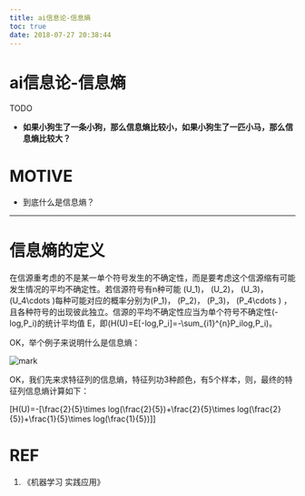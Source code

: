 ```yaml
---
title: ai信息论-信息熵
toc: true
date: 2018-07-27 20:38:44
---
```

# ai信息论-信息熵


TODO

* **如果小狗生了一条小狗，那么信息熵比较小，如果小狗生了一匹小马，那么信息熵比较大？**

# MOTIVE

* 到底什么是信息熵？





* * *






# 信息熵的定义


在信源重考虑的不是某一单个符号发生的不确定性，而是要考虑这个信源缩有可能发生情况的平均不确定性。若信源符号有n种可能 \(U_1\)， \(U_2\)， \(U_3\)， \(U_4\cdots \)每种可能对应的概率分别为\(P_1\)， \(P_2\)， \(P_3\)， \(P_4\cdots \) ，且各种符号的出现彼此独立。信源的平均不确定性应当为单个符号不确定性\(-log\,P_i\)的统计平均值 E，即\(H(U)=E[-log\,P_i]=-\sum_{i1}^{n}P_ilog\,P_i\)。

OK，举个例子来说明什么是信息熵：


![mark](http://pacdb2bfr.bkt.clouddn.com/blog/image/180727/8lI6kj23dd.png?imageslim)

OK，我们先来求特征列的信息熵，特征列功3种颜色，有5个样本，则，最终的特征列信息熵计算如下：

\[H(U)=-[\frac{2}{5}\times log(\frac{2}{5})+\frac{2}{5}\times log(\frac{2}{5})+\frac{1}{5}\times log(\frac{1}{5})]\]



# REF

1. 《机器学习 实践应用》
